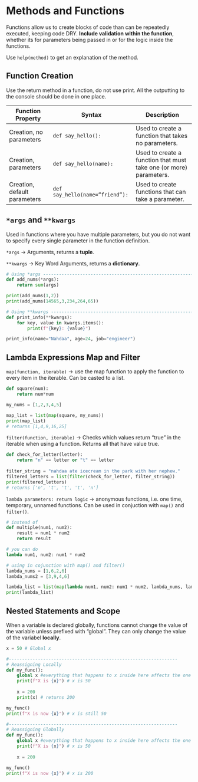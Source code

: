 # Methods and Functions

Functions allow us to create blocks of code than can be repeatedly executed, keeping code DRY. **Include validation within the function**, whether its for parameters being passed in or for the logic inside the functions.

Use `help(method)` to get an explanation of the method.

## Function Creation

Use the return method in a function, do not use print. All the outputting to the console should be done in one place.

| Function Property | Syntax | Description |
| --- | --- | --- |
| Creation, no parameters | `def say_hello():` | Used to create a function that takes no parameters. |
| Creation, parameters | `def say_hello(name):` | Used to create a function that must take one (or more) parameters. |
| Creation, default parameters | `def say_hello(name=”friend”):` | Used to create functions that can take a parameter. |

## `*args` and `**kwargs`

Used in functions where you have multiple parameters, but you do not want to specify every single parameter in the function definition.

`*args` → Arguments, returns a **tuple**.

`**kwargs` → Key Word Arguments, returns a **dictionary.**

```python
# Using *args ----------------------------------------------------------------
def add_nums(*args):
    return sum(args)

print(add_nums(1,2))
print(add_nums(14565,3,234,264,65))

# Using **kwargs -------------------------------------------------------------
def print_info(**kwargs):
    for key, value in kwargs.items():
        print(f"{key}: {value}")

print_info(name="Nahdaa", age=24, job="engineer")
```

## Lambda Expressions Map and Filter

`map(function, iterable)` → use the map function to apply the function to every item in the iterable. Can be casted to a list.

```python
def square(num):
    return num*num

my_nums = [1,2,3,4,5]

map_list = list(map(square, my_nums))
print(map_list)
# returns [1,4,9,16,25]
```

`filter(function, iterable)` → Checks which values return “true” in the iterable when using a function. Returns all that have value true.

```python
def check_for_letter(letter):
    return "n" == letter or "t" == letter
    
filter_string = "nahdaa ate icecream in the park with her nephew."
filtered_letters = list(filter(check_for_letter, filter_string))
print(filtered_letters)
# returns ['n', 't', 't', 't', 'n']
```

`lambda parameters: return logic` → anonymous functions, i.e. one time, temporary, unnamed functions. Can be used in conjuction with `map()` and `filter()`.

```python
# instead of 
def multiple(num1, num2):
    result = num1 * num2
    return result

# you can do
lambda num1, num2: num1 * num2

# using in cojunction with map() and filter()
lambda_nums = [1,6,2,6]
lambda_nums2 = [3,9,4,6]

lambda_list = list(map(lambda num1, num2: num1 * num2, lambda_nums, lambda_nums2))
print(lambda_list)
```

## Nested Statements and Scope

When a variable is declared globally, functions cannot change the value of the variable unless prefixed with “global”. They can only change the value of the variabel **locally**.

```python
x = 50 # Global x

#----------------------------------------------------------------
# Reassigning Locally
def my_func():
    global x #everything that happens to x inside here affects the one globally.
    print(f"X is {x}") # x is 50
    
    x = 200
    print(x) # returns 200

my_func()
print(f"X is now {x}") # x is still 50

#----------------------------------------------------------------
# Reassigning Globally
def my_func():
    global x #everything that happens to x inside here affects the one globally.
    print(f"X is {x}") # x is 50
    
    x = 200

my_func()
print(f"X is now {x}") # x is 200
```